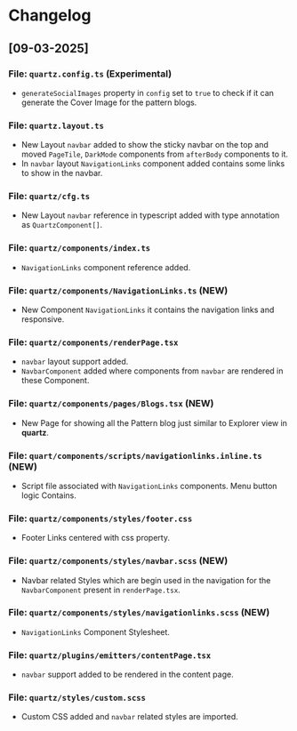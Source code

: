 # Changelog

## [09-03-2025]
### File: `quartz.config.ts` (Experimental)
- `generateSocialImages` property in `config` set to `true` to check if it can generate the Cover Image for the pattern blogs. 

### File: `quartz.layout.ts`
- New Layout `navbar` added to show the sticky navbar on the top and moved `PageTile`, `DarkMode` components from `afterBody` components to it. 
- In `navbar` layout `NavigationLinks` component added contains some links to show in the navbar. 

### File: `quartz/cfg.ts`
- New Layout `navbar` reference in typescript added with type annotation as `QuartzComponent[]`.

### File: `quartz/components/index.ts`
- `NavigationLinks` component reference added.

### File: `quartz/components/NavigationLinks.ts` (NEW)
- New Component `NavigationLinks` it contains the navigation links and responsive. 

### File: `quartz/components/renderPage.tsx`
- `navbar` layout support added.
- `NavbarComponent` added where components from `navbar` are rendered in these Component. 

### File: `quartz/components/pages/Blogs.tsx` (NEW)
- New Page for showing all the Pattern blog just similar to Explorer view in **quartz**. 

### File: `quart/components/scripts/navigationlinks.inline.ts` (NEW)
- Script file associated with `NavigationLinks` components. Menu button logic Contains. 

### File: `quartz/components/styles/footer.css`
- Footer Links centered with css property. 

### File: `quartz/components/styles/navbar.scss` (NEW)
- Navbar related Styles which are begin used in the navigation for the `NavbarComponent` present in `renderPage.tsx`. 

### File: `quartz/components/styles/navigationlinks.scss` (NEW)
- `NavigationLinks` Component Stylesheet. 

### File: `quartz/plugins/emitters/contentPage.tsx`
- `navbar` support added to be rendered in the content page. 

### File: `quartz/styles/custom.scss`
- Custom CSS added and `navbar` related styles are imported. 